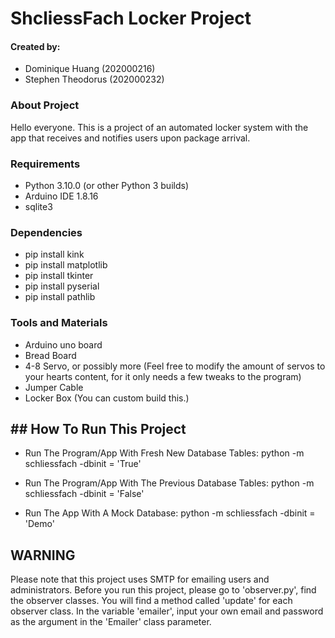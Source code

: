 # ShcliessFach Locker Project

#### Created by:
* Dominique Huang (202000216)
* Stephen Theodorus (202000232)


### About Project
Hello everyone. This is a project of an automated locker system with the app that receives and notifies users upon package arrival.

### Requirements
* Python 3.10.0 (or other Python 3 builds)
* Arduino IDE 1.8.16
* sqlite3

### Dependencies 
* pip install kink
* pip install matplotlib
* pip install tkinter
* pip install pyserial
* pip install pathlib

### Tools and Materials
* Arduino uno board
* Bread Board 
* 4-8 Servo, or possibly more (Feel free to modify the amount of servos to your hearts content, for it only needs a few tweaks to the program)
* Jumper Cable
* Locker Box (You can custom build this.)

## ## How To Run This Project
* Run The Program/App With Fresh New Database Tables: python -m schliessfach -dbinit = 'True'

* Run The Program/App With The Previous Database Tables: python -m schliessfach -dbinit = 'False'

* Run The App With A Mock Database: python -m schliessfach -dbinit = 'Demo'

## WARNING
Please note that this project uses SMTP for emailing users and administrators. Before you run this project, please go to 'observer.py', find the observer classes. You will find a method called 'update' for each observer class. In the variable 'emailer', input your own email and password as the argument in the 'Emailer' class parameter.
